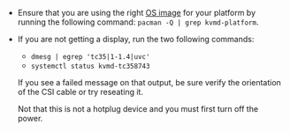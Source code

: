 * Ensure that you are using the right [OS image](flashing_os.md) for your platform
    by running the following command: `pacman -Q | grep kvmd-platform`.

* If you are not getting a display, run the two following commands:

    * `dmesg | egrep 'tc35|1-1.4|uvc'`
    * `systemctl status kvmd-tc358743`

    If you see a failed message on that output, be sure verify the orientation of the CSI cable or try reseating it.

    Not that this is not a hotplug device and you must first turn off the power.

